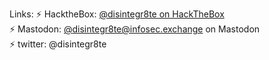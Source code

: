 Links:
⚡ HacktheBox: <a rel="me" href="https://www.hackthebox.eu/home/users/profile/68544">@disintegr8te on HackTheBox</a> <br>
⚡ Mastodon: <a rel="me" href="https://infosec.exchange/@disintegr8te">@disintegr8te@infosec.exchange on Mastodon</a><br>
⚡ twitter: @disintegr8te<br>
